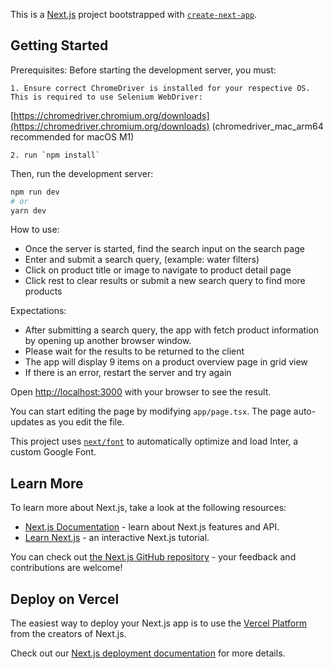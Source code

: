 This is a [Next.js](https://nextjs.org/) project bootstrapped with [`create-next-app`](https://github.com/vercel/next.js/tree/canary/packages/create-next-app).

## Getting Started

Prerequisites:
Before starting the development server, you must:

```
1. Ensure correct ChromeDriver is installed for your respective OS.
This is required to use Selenium WebDriver:
```
[https://chromedriver.chromium.org/downloads](https://chromedriver.chromium.org/downloads)
(chromedriver_mac_arm64 recommended for macOS M1)

```
2. run `npm install`
```

Then, run the development server:

```bash
npm run dev
# or
yarn dev
```

How to use:
- Once the server is started, find the search input on the search page
- Enter and submit a search query, (example: water filters)
- Click on product title or image to navigate to product detail page
- Click rest to clear results or submit a new search query to find more products

Expectations:
- After submitting a search query, the app with fetch product information by opening up another browser window.
- Please wait for the results to be returned to the client
- The app will display 9 items on a product overview page in grid view
- If there is an error, restart the server and try again



Open [http://localhost:3000](http://localhost:3000) with your browser to see the result.

You can start editing the page by modifying `app/page.tsx`. The page auto-updates as you edit the file.

This project uses [`next/font`](https://nextjs.org/docs/basic-features/font-optimization) to automatically optimize and load Inter, a custom Google Font.

## Learn More

To learn more about Next.js, take a look at the following resources:

- [Next.js Documentation](https://nextjs.org/docs) - learn about Next.js features and API.
- [Learn Next.js](https://nextjs.org/learn) - an interactive Next.js tutorial.

You can check out [the Next.js GitHub repository](https://github.com/vercel/next.js/) - your feedback and contributions are welcome!

## Deploy on Vercel

The easiest way to deploy your Next.js app is to use the [Vercel Platform](https://vercel.com/new?utm_medium=default-template&filter=next.js&utm_source=create-next-app&utm_campaign=create-next-app-readme) from the creators of Next.js.

Check out our [Next.js deployment documentation](https://nextjs.org/docs/deployment) for more details.
